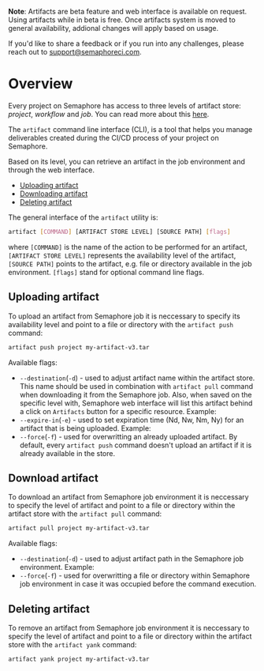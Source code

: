 __Note__: Artifacts are beta feature and web interface is available on request.
Using artifacts while in beta is free. Once artifacts system is moved to general availability,
addional changes will apply based on usage.

If you'd like to share a feedback or if you run into any challenges,
please reach out to support@semaphoreci.com.

# Overview

Every project on Semaphore has access to three levels of artifact store:
*project*, *workflow* and *job*. You can read more about this [here](use-case-doc).

The `artifact` command line interface (CLI), is a tool that helps you manage
deliverables created during the CI/CD process of your project on Semaphore.

Based on its level, you can retrieve an artifact in the job environment and
through the web interface.

- [Uploading artifact](#uploading-artifact)
- [Downloading artifact](#downloading-artifact)
- [Deleting artifact](#deleting-artifact)

The general interface of the `artifact` utility is:

```bash
artifact [COMMAND] [ARTIFACT STORE LEVEL] [SOURCE PATH] [flags]
```

where `[COMMAND]` is the name of the action to be performed for an artifact,
`[ARTIFACT STORE LEVEL]` represents the availability level of the artifact,
`[SOURCE PATH]` points to the artifact, e.g. file or directory
available in the job environment. `[flags]` stand for optional command line flags.

## Uploading artifact

To upload an artifact from Semaphore job it is neccessary to specify
its availability level and point to a file or directory
with the `artifact push` command:

```sh
artifact push project my-artifact-v3.tar
```

Available flags:

- `--destination`(`-d`) - used to adjust artifact name within the artifact store.
This name should be used in combination with `artifact pull` command when downloading it
from the Semaphore job. Also, when saved on the specific level with,
Semaphore web interface will list this artifact
behind a click on `Artifacts` button for a specific resource. Example:
- `--expire-in`(`-e`) - used to set expiration time (Nd, Nw, Nm, Ny) for an artifact that is being uploaded.
Example:
- `--force`(`-f`) - used for overwritting an already uploaded artifact. By default, every `artifact push` command doesn't upload an artifact if it is already available in the store.

## Download artifact

To download an artifact from Semaphore job environment it is neccessary to specify
the level of artifact and point to a file or directory within the artifact store
with the `artifact pull` command:

```sh
artifact pull project my-artifact-v3.tar
```

Available flags:

- `--destination`(`-d`) - used to adjust artifact path in the Semaphore job environment.
Example:
- `--force`(`-f`) - used for overwritting a file or directory within Semaphore job environment in case it was occupied before the command execution.

## Deleting artifact

To remove an artifact from Semaphore job environment it is neccessary to specify
the level of artifact and point to a file or directory within the artifact store
with the `artifact yank` command:

```sh
artifact yank project my-artifact-v3.tar
```
